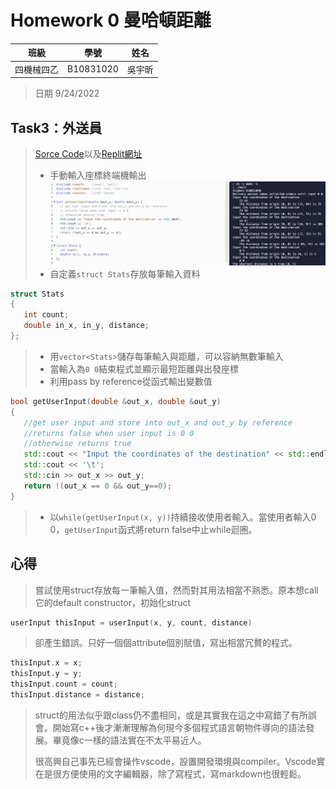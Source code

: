 # Homework 0 曼哈頓距離

| 班級     |    學號   | 姓名    |
| :---:    |   :---:   | :---:  | 
| 四機械四乙| B10831020 | 吳宇昕  |
>日期 9/24/2022
## Task3：外送員
>[Sorce Code](CODE\hw0A.cpp)以及[Replit網址](https://replit.com/join/qlsxzvdqlm-b10831020)
>
>* 手動輸入座標終端機輸出
>![外送員終端機輸出](IMG/delivery_person_console_output.png)
> * 自定義```struct Stats```存放每筆輸入資料
 ```c++
struct Stats
{
    int count;
    double in_x, in_y, distance;
};
```
> * 用```vector<Stats>```儲存每筆輸入與距離，可以容納無數筆輸入
> * 當輸入為```0 0```結束程式並顯示最短距離與出發座標
> * 利用pass by reference從函式輸出變數值
 ```c++
 bool getUserInput(double &out_x, double &out_y)
{
    //get user input and store into out_x and out_y by reference
    //returns false when user input is 0 0
    //otherwise returns true
    std::cout << "Input the coordinates of the destination" << std::endl;
    std::cout << '\t';
    std::cin >> out_x >> out_y;
    return !(out_x == 0 && out_y==0);
}
 ```
> * 以```while(getUserInput(x, y))```持續接收使用者輸入。當使用者輸入0 0，```getUserInput```函式將return false中止while迴圈。
## 心得
> 嘗試使用struct存放每一筆輸入值，然而對其用法相當不熟悉。原本想call它的default constructor，初始化struct
```c++
userInput thisInput = userInput(x, y, count, distance)
```
> 卻產生錯誤。只好一個個attribute個別賦值，寫出相當冗贅的程式。
 ```c++
 thisInput.x = x;
 thisInput.y = y;
 thisInput.count = count;
 thisInput.distance = distance;
 ```
> struct的用法似乎跟class仍不盡相同，或是其實我在這之中寫錯了有所誤會。開始寫c++後才漸漸理解為何現今多個程式語言朝物件導向的語法發展。畢竟像c一樣的語法實在不太平易近人。
> 
> 很高興自己事先已經會操作vscode，設置開發環境與compiler。Vscode實在是很方便使用的文字編輯器，除了寫程式，寫markdown也很輕鬆。